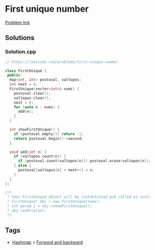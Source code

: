 # First unique number

[Problem link](https://leetcode.com/problems/first-unique-number)

## Solutions


### Solution.cpp
```cpp
// https://leetcode.com/problems/first-unique-number

class FirstUnique {
 public:
  map<int, int> postoval, valtopos;
  int next = 0;
  FirstUnique(vector<int>& nums) {
    postoval.clear();
    valtopos.clear();
    next = 0;
    for (auto n : nums) {
      add(n);
    }
  }

  int showFirstUnique() {
    if (postoval.empty()) return -1;
    return postoval.begin()->second;
  }

  void add(int n) {
    if (valtopos.count(n)) {
      if (postoval.count(valtopos[n])) postoval.erase(valtopos[n]);
    } else {
      postoval[valtopos[n] = next++] = n;
    }
  }
};

/**
 * Your FirstUnique object will be instantiated and called as such:
 * FirstUnique* obj = new FirstUnique(nums);
 * int param_1 = obj->showFirstUnique();
 * obj->add(value);
 */
```
## Tags

* [Hashmap](/Collections/hashmap.md#hashmap) > [Forward and backward](/Collections/hashmap.md#forward-and-backward)
